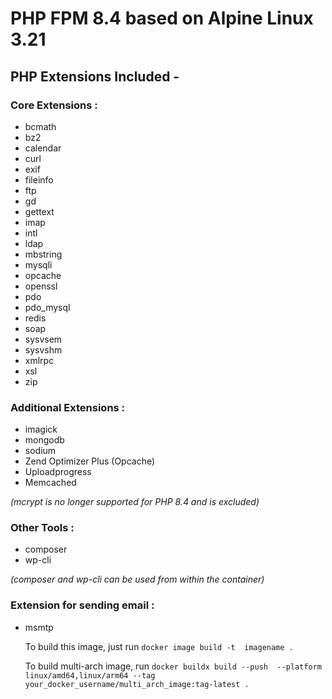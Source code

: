 # PHP FPM 8.4 based on Alpine Linux 3.21

## PHP Extensions Included -

### Core Extensions :

* bcmath
* bz2
* calendar
* curl
* exif
* fileinfo
* ftp
* gd
* gettext
* imap
* intl
* ldap
* mbstring
* mysqli
* opcache
* openssl
* pdo
* pdo_mysql
* redis
* soap
* sysvsem
* sysvshm
* xmlrpc
* xsl
* zip

### Additional Extensions :

* imagick
* mongodb
* sodium
* Zend Optimizer Plus (Opcache)
* Uploadprogress
* Memcached

<em>(mcrypt is no longer supported for PHP 8.4 and is excluded)</em>

### Other Tools :
* composer
* wp-cli

<em>(composer and wp-cli can be used from within the container)</em>



### Extension for sending email :

* msmtp

  To build this image, just run
```docker image build -t  imagename .```

  To build multi-arch image, run
```docker buildx build --push  --platform linux/amd64,linux/arm64 --tag your_docker_username/multi_arch_image:tag-latest .```
